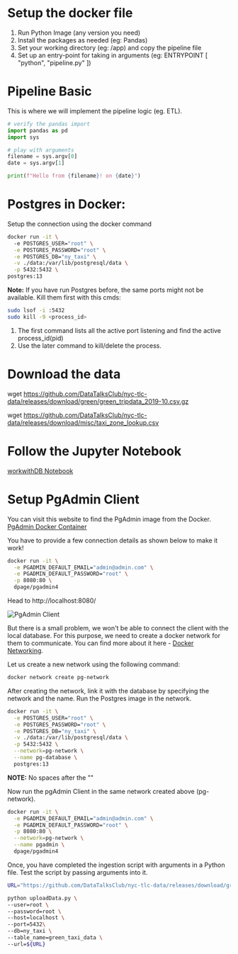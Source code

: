 # Setup the docker file

1. Run Python Image (any version you need)
2. Install the packages as needed (eg: Pandas)
3. Set your working directory (eg: /app) and copy the pipeline file
4. Set up an entry-point for taking in arguments (eg: ENTRYPOINT [ "python", "pipeline.py" ])

# Pipeline Basic
This is where we will implement the pipeline logic (eg. ETL).

```python
# verify the pandas import
import pandas as pd
import sys

# play with arguments
filename = sys.argv[0]
date = sys.argv[1]

print(f"Hello from {filename}! on {date}")
```

# Postgres in Docker:

Setup the connection using the docker command

```bash
docker run -it \  
  -e POSTGRES_USER="root" \
  -e POSTGRES_PASSWORD="root" \
  -e POSTGRES_DB="ny_taxi" \
  -v ./data:/var/lib/postgresql/data \
  -p 5432:5432 \
postgres:13
```

**Note:**
If you have run Postgres before, the same ports might not be available. Kill them first with this cmds:

```bash
sudo lsof -i :5432 
sudo kill -9 <process_id>
```

1. The first command lists all the active port listening and find the active process_id(pid)
2. Use the later command to kill/delete the process.

# Download the data

wget https://github.com/DataTalksClub/nyc-tlc-data/releases/download/green/green_tripdata_2019-10.csv.gz

wget https://github.com/DataTalksClub/nyc-tlc-data/releases/download/misc/taxi_zone_lookup.csv

# Follow the Jupyter Notebook

[workwithDB Notebook](https://github.com/being-invincible/Intro-to-docker-and-postgres/blob/main/workwithDB.ipynb)

# Setup PgAdmin Client

You can visit this website to find the PgAdmin image from the Docker.
[PgAdmin Docker Container](https://www.pgadmin.org/docs/pgadmin4/latest/container_deployment.html)

You have to provide a few connection details as shown below to make it work!

```bash
docker run -it \
  -e PGADMIN_DEFAULT_EMAIL="admin@admin.com" \
  -e PGADMIN_DEFAULT_PASSWORD="root" \
  -p 8080:80 \
  dpage/pgadmin4
```

Head to http://localhost:8080/

![PgAdmin Client](https://github.com/user-attachments/assets/a496a9f1-2fac-47b2-b5dd-c9f3083f205a)

But there is a small problem, we won't be able to connect the client with the local database. For this purpose, we need to create a docker network for them to communicate. You can find more about it here - [Docker Networking](https://docs.docker.com/engine/network/).

Let us create a new network using the following command:
```bash
docker network create pg-network
```

After creating the network, link it with the database by specifying the network and the name. Run the Postgres image in the network.
```bash
docker run -it \
  -e POSTGRES_USER="root" \
  -e POSTGRES_PASSWORD="root" \
  -e POSTGRES_DB="ny_taxi" \
  -v ./data:/var/lib/postgresql/data \
  -p 5432:5432 \
  --network=pg-network \
  --name pg-database \
  postgres:13
```
**NOTE:** No spaces after the "\"

Now run the pgAdmin Client in the same network created above (pg-network).
```bash
docker run -it \
  -e PGADMIN_DEFAULT_EMAIL="admin@admin.com" \
  -e PGADMIN_DEFAULT_PASSWORD="root" \
  -p 8080:80 \
  --network=pg-network \
  --name pgadmin \
  dpage/pgadmin4
```

Once, you have completed the ingestion script with arguments in a Python file. Test the script by passing arguments into it.
```bash
URL="https://github.com/DataTalksClub/nyc-tlc-data/releases/download/green/green_tripdata_2019-10.csv.gz"
```
```bash
python uploadData.py \
--user=root \
--password=root \
--host=localhost \
--port=5432\
--db=ny_taxi \
--table_name=green_taxi_data \
--url=${URL}
```
